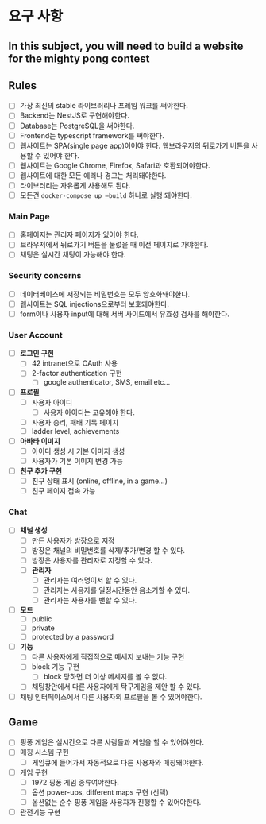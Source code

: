 # 요구 사항

## In this subject, you will need to build a website for the mighty pong contest

## Rules

- [ ] 가장 최신의 stable 라이브러리나 프레임 워크를 써야한다.
- [ ] Backend는 NestJS로 구현해야한다.
- [ ] Database는 PostgreSQL을 써야한다.
- [ ] Frontend는 typescript framework를 써야한다.
- [ ] 웹사이트는 SPA(single page app)이어야 한다. 웹브라우저의 뒤로가기 버튼을 사용할 수 있어야 한다.
- [ ] 웹사이트는 Google Chrome, Firefox, Safari과 호환되어야한다.
- [ ] 웹사이트에 대한 모든 에러나 경고는 처리돼야한다.
- [ ] 라이브러리는 자유롭게 사용해도 된다.
- [ ] 모든건 `docker-compose up –build` 하나로 실행 돼야한다.

### Main Page

- [ ] 홈페이지는 관리자 페이지가 있어야 한다.
- [ ] 브라우저에서 뒤로가기 버튼을 눌렀을 때 이전 페이지로 가야한다.
- [ ] 채팅은 실시간 채팅이 가능해야 한다.

### Security concerns

- [ ] 데이터베이스에 저장되는 비밀번호는 모두 암호화돼야한다.
- [ ] 웹사이트는 SQL injections으로부터 보호돼야한다.
- [ ] form이나 사용자 input에 대해 서버 사이드에서 유효성 검사를 해야한다.

### User Account

- [ ] **로그인 구현**
  - [ ] 42 intranet으로 OAuth 사용
  - [ ] 2-factor authentication 구현
    - [ ] google authenticator, SMS, email etc...
- [ ] **프로필**
  - [ ] 사용자 아이디
    - [ ] 사용자 아이디는 고유해야 한다.
  - [ ] 사용자 승리, 패배 기록 페이지
  - [ ] ladder level, achievements
- [ ] **아바타 이미지**
  - [ ] 아이디 생성 시 기본 이미지 생성
  - [ ] 사용자가 기본 이미지 변경 가능
- [ ] **친구 추가 구현**
  - [ ] 친구 상태 표시 (online, offline, in a game...)
  - [ ] 친구 페이지 접속 가능

### Chat

- [ ] **채널 생성**
  - [ ] 만든 사용자가 방장으로 지정
  - [ ] 방장은 채널의 비밀번호를 삭제/추가/변경 할 수 있다.
  - [ ] 방장은 사용자를 관리자로 지정할 수 있다.
  - [ ] **관리자**
    - [ ] 관리자는 여러명이서 할 수 있다.
    - [ ] 관리자는 사용자를 일정시간동안 음소거할 수 있다.
    - [ ] 관리자는 사용자를 밴할 수 있다.
- [ ] **모드**
  - [ ] public
  - [ ] private
  - [ ] protected by a password
- [ ] **기능**
  - [ ] 다른 사용자에게 직접적으로 메세지 보내는 기능 구현
  - [ ] block 기능 구현
    - [ ] block 당하면 더 이상 메세지를 볼 수 없다.
  - [ ] 채팅창안에서 다른 사용자에게 탁구게임을 제안 할 수 있다.
- [ ] 채팅 인터페이스에서 다른 사용자의 프로필을 볼 수 있어야한다.

## Game

- [ ] 핑퐁 게임은 실시간으로 다른 사람들과 게임을 할 수 있어야한다.
- [ ] 매칭 시스템 구현
  - [ ] 게임큐에 들어가서 자동적으로 다른 사용자와 매칭돼야한다.
- [ ] 게임 구현
  - [ ] 1972 핑퐁 게임 종류여야한다.
  - [ ] 옵션 power-ups, different maps 구현 (선택)
  - [ ] 옵션없는 순수 핑퐁 게임을 사용자가 진행할 수 있어야한다.
- [ ] 관전기능 구현
